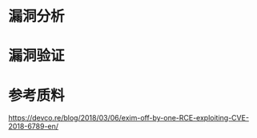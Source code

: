 
# 漏洞分析

# 漏洞验证

# 参考质料
https://devco.re/blog/2018/03/06/exim-off-by-one-RCE-exploiting-CVE-2018-6789-en/